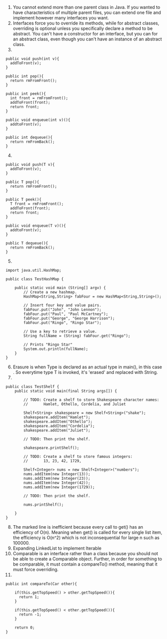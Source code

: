 1. You cannot extend more than one parent class in Java. If you wanted to have characteristics of multiple parent files, you can extend one file and implement however many interfaces you want.
2. Interfaces force you to override its methods, while for abstract classes, overriding is optional unless you specifically declare a method to be abstract. You can't have a constructor for an 
interface, but you can for an abstract class, even though you can't have an instance of an abstract class.  
3. 
```
public void push(int v){
  addToFront(v);
}

public int pop(){
  return rmFromFront();
}

public int peek(){
  int front = rmFromFront();
  addToFront(front);
  return front;
}

public void enqueue(int v)(){
  addtoFront(v);
}

public int dequeue(){
  return rmFromBack();
}
```
4. 
```
public void push(T v){
  addToFront(v);
}

public T pop(){
  return rmFromFront();
}

public T peek(){
  T front = rmFromFront();
  addToFront(front);
  return front;
}

public void enqueue(T v)(){
  addtoFront(v);
}

public T dequeue(){
  return rmFromBack();
}
```
5. 
```
import java.util.HashMap;

public class TestHashMap {

    public static void main (String[] argv) {
        // Create a new hashmap.
        HashMap<String,String> fabFour = new HashMap<String,String>();

        // Insert four key and value pairs.
        fabFour.put("John", "John Lennon");
        fabFour.put("Paul", "Paul McCartney");
        fabFour.put("George", "George Harrison");
        fabFour.put("Ringo", "Ringo Star");

        // Use a key to retrieve a value.
        String fullName = (String) fabFour.get("Ringo");

        // Prints "Ringo Star"
        System.out.println(fullName);
    }
}

```
6. Erasure is when Type <T> is declared as an actual type in main(), in this case <String>. So everytime type T is invoked, it's 'erased' and replaced with String.
7. 
```
public class TestShelf {
    public static void main(final String args[]) {

        // TODO: Create a shelf to store Shakespeare character names:
        //       Hamlet, Othello, Cordelia, and Juliet
        
        Shelf<String> shakespeare = new Shelf<String>("shake");
        shakespeare.addItem("Hamlet");
        shakespeare.addItem("Othello");
        shakespeare.addItem("Cordelia");
        shakespeare.addItem("Juliet");

        // TODO: Then print the shelf.

        shakespeare.printShelf();

        // TODO: Create a shelf to store famous integers:
        //       13, 23, 42, 1729,

        Shelf<Integer> nums = new Shelf<Integer>("numbers");
        nums.addItem(new Integer(13));
        nums.addItem(new Integer(23));
        nums.addItem(new Integer(42));
        nums.addItem(new Integer(1729));

        // TODO: Then print the shelf.

        nums.printShelf();

    }
}

```
8. The marked line is inefficient because every call to get() has an efficiency of O(n). Meaning when get() is called for every single list item, the efficiency is O(n^2) which is not inconsequential for large n such as 100000. 
9. Expanding LinkedList to implement Iterable 
10. Comparable is an interface rather than a class because you should not be able to create a Comparable object. Further, in order for something to be comparable, it must contain a compareTo() method, meaning that it must force overriding.
11. 
```
public int compareTo(Car other){

    if(this.getTopSpeed() > other.getTopSpeed()){
      return 1;
    }

    if(this.getTopSpeed() < other.getTopSpeed()){
      return -1;
    }

    return 0;
}
```
